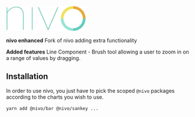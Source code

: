 <img alt="nivo" src="https://raw.githubusercontent.com/plouc/nivo/master/nivo.png" width="216" height="68"/>

**nivo enhanced** Fork of nivo adding extra functionality

**Added features**
Line Component - Brush tool allowing a user to zoom in on a range of values by dragging.


## Installation

In order to use nivo, you just have to pick the scoped `@nivo` packages according to the charts you wish to use.

```
yarn add @nivo/bar @nivo/sankey ...
```
